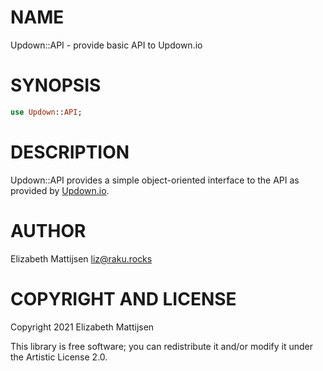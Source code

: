 NAME
====

Updown::API - provide basic API to Updown.io

SYNOPSIS
========

```raku
use Updown::API;
```

DESCRIPTION
===========

Updown::API provides a simple object-oriented interface to the API as provided by [Updown.io](Updown.io).

AUTHOR
======

Elizabeth Mattijsen <liz@raku.rocks>

COPYRIGHT AND LICENSE
=====================

Copyright 2021 Elizabeth Mattijsen

This library is free software; you can redistribute it and/or modify it under the Artistic License 2.0.

